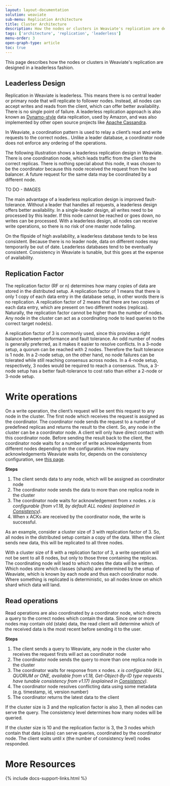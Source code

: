 ```yaml
---
layout: layout-documentation
solution: weaviate
sub-menu: Replication Architecture
title: Cluster Architecture
description: How the nodes or clusters in Weaviate's replication are designed in a leaderless fashion.
tags: ['architecture', 'replication', 'leaderless']
menu-order: 3
open-graph-type: article
toc: true
---
```


This page describes how the nodes or clusters in Weaviate's replication are designed in a leaderless fashion. 

## Leaderless Design

Replication in Weaviate is leaderless. This means there is no central leader or primary node that will replicate to follower nodes. Instead, all nodes can accept writes and reads from the client, which can offer better availability. There is no single point of failure. A leaderless replication approach is also known as [Dynamo-style](https://www.allthingsdistributed.com/files/amazon-dynamo-sosp2007.pdf) data replication, used by Amazon, and was also implemented by other open source projects like [Apache Cassandra](https://cassandra.apache.org/_/index.html).

In Weaviate, a coordination pattern is used to relay a client’s read and write requests to the correct nodes.. Unlike a leader database, a coordinator node does not enforce any ordering of the operations.

The following illustration shows a leaderless replication design in Weaviate. There is one coordination node, which leads traffic from the client to the correct replicas. There is nothing special about this node, it was chosen to be the coordinator because this node received the request from the load balancer. A future request for the same data may be coordinated by a different node.

TO DO - IMAGES

The main advantage of a leaderless replication design is improved fault-tolerance. Without a leader that handles all requests, a leaderless design offers better availability. In a single-leader design, all writes need to be processed by this leader. If this node cannot be reached or goes down, no writes can be processed. With a leaderless design, all nodes can receive write operations, so there is no risk of one master node failing.

On the flipside of high availability, a leaderless database tends to be less consistent. Because there is no leader node, data on different nodes may temporarily be out of date. Leaderless databases tend to be eventually consistent. Consistency in Weaviate is tunable, but this goes at the expense of availability. 


## Replication Factor

The replication factor (RF or n) determines how many copies of data are stored in the distributed setup. A replication factor of 1 means that there is only 1 copy of each data entry in the database setup, in other words there is no replication. A replication factor of 2 means that there are two copies of each data entry, which are present on two different nodes (replicas). Naturally, the replication factor cannot be higher than the number of nodes. Any node in the cluster can act as a coordinating node to lead queries to the correct target node(s). 

A replication factor of 3 is commonly used, since this provides a right balance between performance and fault tolerance. An odd number of nodes is generally preferred, as it makes it easier to resolve conflicts. In a 3-node setup, a quorum can be reached with 2 nodes. Therefore the fault tolerance is 1 node. In a 2-node setup, on the other hand, no node failures can be tolerated while still reaching consensus across nodes. In a 4-node setup, respectively, 3 nodes would be required to reach a consensus. Thus, a 3-node setup has a better fault-tolerance to cost ratio than either a 2-node or 3-node setup.


# Write operations 

On a write operation, the client’s request will be sent this request to any node in the cluster. The first node which receives the request is assigned as the coordinator. The coordinator node sends the request to a number of predefined replicas and returns the result to the client. So, any node in the cluster can be a coordinator node. A client will only have direct contact with this coordinator node. Before sending the result back to the client, the coordinator node waits for a number of write acknowledgements from different nodes depending on the configuration. How many acknowledgements Weaviate waits for, depends on the consistency configuration, see [this page](./consistency.html).

**Steps**
1. The client sends data to any node, which will be assigned as coordinator node
2. The coordinator node sends the data to more than one replica node in the cluster
3. The coordinator node waits for acknowledgement from x nodes. *x is configurable (from v1.18, by default ALL nodes) (explained in [Consistency](./consistency.html))*.
4. When x ACKs are received by the coordinator node, the write is successful.

As an example, consider a cluster size of 3 with replication factor of 3. So, all nodes in the distributed setup contain a copy of the data. When the client sends new data, this will be replicated to all three nodes.

With a cluster size of 8 with a replication factor of 3, a write operation will not be sent to all 8 nodes, but only to those three containing the replicas. The coordinating node will lead to which nodes the data will be written. Which nodes store which classes (shards) are determined by the setup of Weaviate, which is known by each node and thus each coordinator node. Where something is replicated is deterministic, so all nodes know on which shard which data will land. 


## Read operations

Read operations are also coordinated by a coordinator node, which directs a query to the correct nodes which contain the data. Since one or more nodes may contain old (stale) data, the read client will determine which of the received data is the most recent before sending it to the user.

**Steps**
1. The client sends a query to Weaviate, any node in the cluster who receives the request firsts will act as coordinator node
2. The coordinator node sends the query to more than one replica node in the cluster
3. The coordinator waits for response from x nodes. *x is configurable (ALL, QUORUM or ONE, available from v1.18, Get-Object-By-ID type requests have tunable consistency from v1.17) (explained in [Consistency](./consistency.html)).*
4. The coordinator node resolves conflicting data using some metadata (e.g. timestamp, id, version number)
5. The coordinator returns the latest data to the client

If the cluster size is 3 and the replication factor is also 3, then all nodes can serve the query. The consistency level determines how many nodes will be queried. 

If the cluster size is 10 and the replication factor is 3, the 3 nodes which contain that data (class) can serve queries, coordinated by the coordinator node. The client waits until x (the number of consistency level) nodes responded.

# More Resources

{% include docs-support-links.html %}